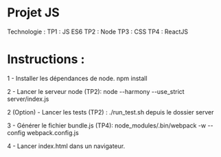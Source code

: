 # Projet JS

Technologie :
TP1 : JS ES6
TP2 : Node
TP3 : CSS
TP4 : ReactJS

# Instructions :
1 - Installer les dépendances de node.
npm install

2 - Lancer le serveur node (TP2):
node --harmony --use_strict server/index.js

2 (Option) - Lancer les tests (TP2) : 
./run_test.sh depuis le dossier server

3 - Générer le fichier bundle.js (TP4):
node_modules/.bin/webpack -w --config webpack.config.js

4 - Lancer index.html dans un navigateur.


